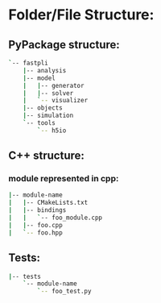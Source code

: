 # Folder/File Structure:
## PyPackage structure:
```sh
`-- fastpli
    |-- analysis
    |-- model
    |   |-- generator
    |   |-- solver
    |   `-- visualizer
    |-- objects
    |-- simulation
    `-- tools
        `-- h5io
```

## C++ structure:
### module represented in cpp:
```sh
|-- module-name
|   |-- CMakeLists.txt
|   |-- bindings
|   |   `-- foo_module.cpp
|   |-- foo.cpp
|   `-- foo.hpp

```

## Tests:
```sh
|-- tests
    `-- module-name
        `-- foo_test.py
```

